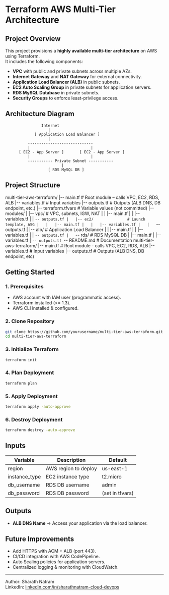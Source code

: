 # Terraform AWS Multi-Tier Architecture

## Project Overview
This project provisions a **highly available multi-tier architecture** on AWS using Terraform.  
It includes the following components:
- **VPC** with public and private subnets across multiple AZs.
- **Internet Gateway** and **NAT Gateway** for external connectivity.
- **Application Load Balancer (ALB)** in public subnets.
- **EC2 Auto Scaling Group** in private subnets for application servers.
- **RDS MySQL Database** in private subnets.
- **Security Groups** to enforce least-privilege access.

## Architecture Diagram
```
                Internet
                   |
             [ Application Load Balancer ]
                   |
          -----------------------------
          |                           |
      [ EC2 - App Server ]       [ EC2 - App Server ]
          |                           |
          ----------- Private Subnet -----------
                         |
                   [ RDS MySQL DB ]
```
## Project Structure

multi-tier-aws-terraform/
|-- main.tf                # Root module – calls VPC, EC2, RDS, ALB
|-- variables.tf           # Input variables
|-- outputs.tf             # Outputs (ALB DNS, DB endpoint, etc.)
|-- terraform.tfvars       # Variable values (not committed)
|-- modules/
|   |-- vpc/               # VPC, subnets, IGW, NAT
|   |   |-- main.tf
|   |   |-- variables.tf
|   |   `-- outputs.tf
|   |-- ec2/               # Launch template, ASG
|   |   |-- main.tf
|   |   |-- variables.tf
|   |   `-- outputs.tf
|   |-- alb/               # Application Load Balancer
|   |   |-- main.tf
|   |   |-- variables.tf
|   |   `-- outputs.tf
|   `-- rds/               # RDS MySQL DB
|       |-- main.tf
|       |-- variables.tf
|       `-- outputs.tf
`-- README.md              # Documentation
multi-tier-aws-terraform/
|-- main.tf                # Root module - calls VPC, EC2, RDS, ALB
|-- variables.tf           # Input variables
|-- outputs.tf             # Outputs (ALB DNS, DB endpoint, etc)

## Getting Started

### 1. Prerequisites
- AWS account with IAM user (programmatic access).
- Terraform installed (>= 1.3).
- AWS CLI installed & configured.

### 2. Clone Repository
```bash
git clone https://github.com/yourusername/multi-tier-aws-terraform.git
cd multi-tier-aws-terraform
```

### 3. Initialize Terraform
```bash
terraform init
```

### 4. Plan Deployment
```bash
terraform plan
```

### 5. Apply Deployment
```bash
terraform apply -auto-approve
```

### 6. Destroy Deployment
```bash
terraform destroy -auto-approve
```

## Inputs
| Variable       | Description                  | Default         |
|----------------|------------------------------|-----------------|
| region         | AWS region to deploy         | us-east-1       |
| instance_type  | EC2 instance type            | t2.micro        |
| db_username    | RDS DB username              | admin           |
| db_password    | RDS DB password              | (set in tfvars) |

## Outputs
- **ALB DNS Name** → Access your application via the load balancer.

## Future Improvements
- Add HTTPS with ACM + ALB (port 443).
- CI/CD integration with AWS CodePipeline.
- Auto Scaling policies for application servers.
- Centralized logging & monitoring with CloudWatch.

---
Author: Sharath Natram  
LinkedIn: [linkedin.com/in/sharathnatram-cloud-devops](https://linkedin.com/in/sharathnatram-cloud-devops)
